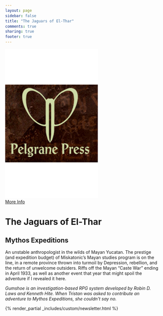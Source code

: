 ```yaml
---
layout: page
sidebar: false
title: "The Jaguars of El-Thar"
comments: true
sharing: true
footer: true
---
```


 <div class="row spotlight">
   <div class="small-12 medium-4 text-center left spotlight-left">
<a href="http://www.pelgranepress.com/?p=11083"><img src="/images/games/pelgrane-press.jpg" alt="Pelgrane Press Logo" class="spotlight-cover box-shadow"></a>
 <div class="small-12 columns">
   <a href="http://www.pelgranepress.com/?p=11083" class="button large info radius">More Info</a> 
  </div>
   </div>
   <div class="small-12 medium-8 spotlight-blurb right">
<h1>The Jaguars of El-Thar</h1>
<h2 class="subheader">Mythos Expeditions</h2>
<p>An unstable anthropologist in the wilds of Mayan Yucatan. The prestige (and expedition budget) of Miskatonic’s Mayan studies program is on the line, in a remote province thrown into turmoil by Depression, rebellion, and the return of unwelcome outsiders. Riffs off the Mayan “Caste War” ending in April 1933, as well as another event that year that might spoil the adventure if I revealed it here.</p>
<p><em>Gumshoe is an investigation-based RPG system developed by Robin D. Laws and Kenneth Hite.  When Tristan was asked to contribute an adventure to Mythos Expeditions, she couldn't say no.</em></p>
  <div class="small-12 columns widget4">
{% render_partial _includes/custom/newsletter.html %}

  </div>
   </div>
  </div>